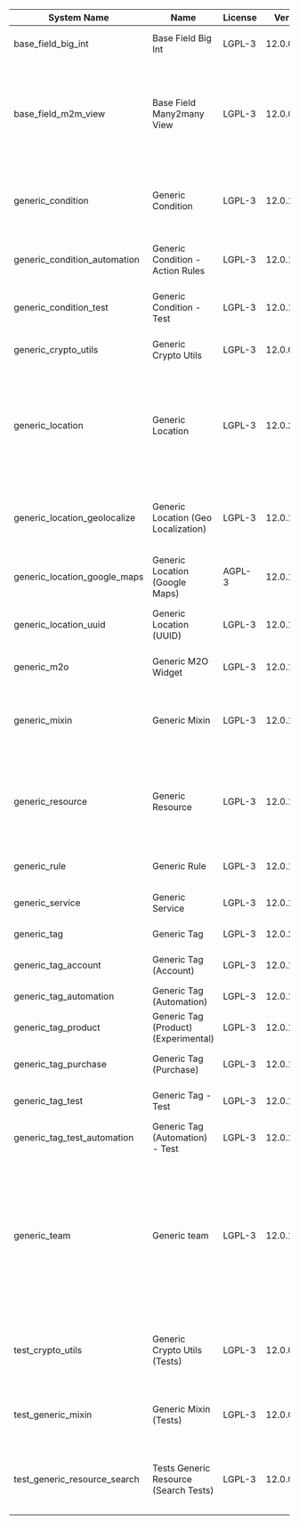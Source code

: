| System Name | Name | License | Version | Summary | Price |
|---|---|---|---|---|---|
| base_field_big_int | Base Field Big Int | LGPL-3 | 12.0.0.4.0 | BigInt field implementation for Odoo |  |
| base_field_m2m_view | Base Field Many2many View | LGPL-3 | 12.0.0.4.0 | Adds Many2manyView field implementation for Odoo. Useful in cases when m2m relation computed via Postgresql View |  |
| generic_condition | Generic Condition | LGPL-3 | 12.0.1.19.0 | Create generic conditions on which you         can program some logic in Odoo objects |  |
| generic_condition_automation | Generic Condition - Action Rules | LGPL-3 | 12.0.1.3.0 | Generic Conditions (Integration with Action Rules) |  |
| generic_condition_test | Generic Condition - Test | LGPL-3 | 12.0.1.10.0 | Generic Conditions - Tests (do not install manualy) |  |
| generic_crypto_utils | Generic Crypto Utils | LGPL-3 | 12.0.0.7.0 | Technical utils to add encryption to other addons |  |
| generic_location | Generic Location | LGPL-3 | 12.0.2.5.0 | Allows you to make an abstract description of the         objects location relative to the general location         (for example: house3 -> office5 -> room2 -> table5) |  |
| generic_location_geolocalize | Generic Location (Geo Localization) | LGPL-3 | 12.0.1.9.0 | Generic Location (Automaticaly determine geo coordinates         for location by its address) |  |
| generic_location_google_maps | Generic Location (Google Maps) | AGPL-3 | 12.0.1.6.0 | Generic Location (View locations on google maps) |  |
| generic_location_uuid | Generic Location (UUID) | LGPL-3 | 12.0.1.6.0 | Generic Location (Add UUID to generic locations) |  |
| generic_m2o | Generic M2O Widget | LGPL-3 | 12.0.1.7.0 | Generic Many2one widget |  |
| generic_mixin | Generic Mixin | LGPL-3 | 12.0.1.78.0 | Technical module with generic mixins, that may help to build other modules |  |
| generic_resource | Generic Resource | LGPL-3 | 12.0.1.47.0 | Provides the ability to create and categorize         various resources that can be used in other Odoo modules. |  |
| generic_rule | Generic Rule | LGPL-3 | 12.0.1.3.0 | Adds new top-level menu 'rules' |  |
| generic_service | Generic Service | LGPL-3 | 12.0.1.25.0 | Create and manage service catalog |  |
| generic_tag | Generic Tag | LGPL-3 | 12.0.2.10.0 | Generic tag management. |  |
| generic_tag_account | Generic Tag (Account) | LGPL-3 | 12.0.1.4.0 | Generic tag integration with account addon |  |
| generic_tag_automation | Generic Tag (Automation) | LGPL-3 | 12.0.1.4.0 |  |  |
| generic_tag_product | Generic Tag (Product) (Experimental) | LGPL-3 | 12.0.1.4.0 | Generic tag integration with product addon |  |
| generic_tag_purchase | Generic Tag (Purchase) | LGPL-3 | 12.0.1.4.0 | Generic tag integration with purchase addon |  |
| generic_tag_test | Generic Tag - Test | LGPL-3 | 12.0.1.6.0 | Generic Tag - Tests (do not install manualy) |  |
| generic_tag_test_automation | Generic Tag (Automation) - Test | LGPL-3 | 12.0.1.3.0 |  |  |
| generic_team | Generic team | LGPL-3 | 12.0.1.16.0 | With this module you can create teams and add         users to them, which allows you to perform group         actions (such as assigning a responsible team         instead of one person) while working with Odoo applications. |  |
| test_crypto_utils | Generic Crypto Utils (Tests) | LGPL-3 | 12.0.0.12.0 | Technical module that have to be used to test Generic Crypto Utils module |  |
| test_generic_mixin | Generic Mixin (Tests) | LGPL-3 | 12.0.0.22.0 | Technical module that have to be used to test Generic Mixin module |  |
| test_generic_resource_search | Tests Generic Resource (Search Tests) | LGPL-3 | 12.0.0.3.0 | Technical module that have to be used to test Generic Resource search cases |  |
